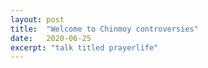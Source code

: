 ```yaml
---
layout: post
title:  "Welcome to Chinmoy controversies"
date:   2020-06-25
excerpt: "talk titled prayerlife"
---
```

